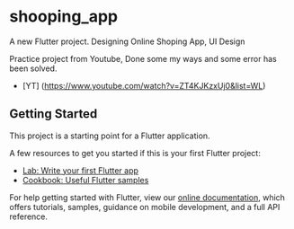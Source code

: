 # shooping_app

A new Flutter project. 
Designing Online Shoping App, UI Design

Practice project from Youtube, Done some my ways and some error has been solved.
- [YT] (https://www.youtube.com/watch?v=ZT4KJKzxUj0&list=WL)

## Getting Started

This project is a starting point for a Flutter application.

A few resources to get you started if this is your first Flutter project:

- [Lab: Write your first Flutter app](https://flutter.dev/docs/get-started/codelab)
- [Cookbook: Useful Flutter samples](https://flutter.dev/docs/cookbook)

For help getting started with Flutter, view our
[online documentation](https://flutter.dev/docs), which offers tutorials,
samples, guidance on mobile development, and a full API reference.
